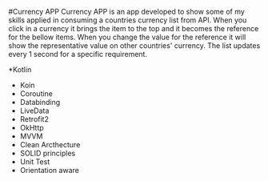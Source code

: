 #Currency APP
Currency APP is an app developed to show some of my skills applied in consuming a countries currency list from API. When you click in a currency it brings the item to the top and it becomes the reference for the bellow items. When you change the value for the reference it will show the representative value on other countries' currency. The list updates every 1 second for a specific requirement.

*Kotlin
* Koin
* Coroutine
* Databinding
* LiveData
* Retrofit2
* OkHttp
* MVVM
* Clean Arcthecture
* SOLID principles
* Unit Test
* Orientation aware